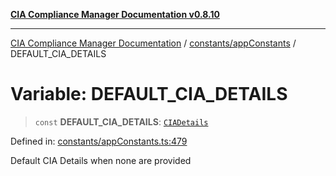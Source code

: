 [**CIA Compliance Manager Documentation v0.8.10**](../../../README.md)

***

[CIA Compliance Manager Documentation](../../../modules.md) / [constants/appConstants](../README.md) / DEFAULT\_CIA\_DETAILS

# Variable: DEFAULT\_CIA\_DETAILS

> `const` **DEFAULT\_CIA\_DETAILS**: [`CIADetails`](../../../types/interfaces/CIADetails.md)

Defined in: [constants/appConstants.ts:479](https://github.com/Hack23/cia-compliance-manager/blob/680c1f0618a64f5e2a4571e2b2ee23d6baf8dc9d/src/constants/appConstants.ts#L479)

Default CIA Details when none are provided
